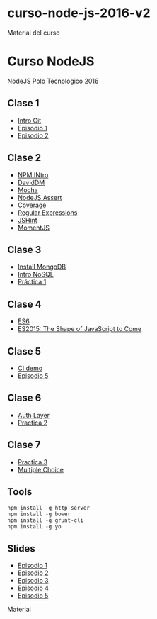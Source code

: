 # curso-node-js-2016-v2
Material del curso

# Curso NodeJS
NodeJS Polo Tecnologico 2016

## Clase 1

- [Intro Git](http://cortezcristian.com/curso-node-js/material/slides/episodio1.html#/3)
- [Episodio 1](http://cortezcristian.com/curso-node-js/material/slides/episodio1.html#/)
- [Episodio 2](http://cortezcristian.com/curso-node-js/material/slides/episodio2.html#/)


## Clase 2

- [NPM INtro](http://cortezcristian.com/curso-node-js/material/slides/episodio2.html#/5)
- [DavidDM](https://david-dm.org/)
- [Mocha](https://mochajs.org/)
- [NodeJS Assert](https://nodejs.org/api/assert.html)
- [Coverage](https://coveralls.io/)
- [Regular Expressions](https://www.cheatography.com/davechild/cheat-sheets/regular-expressions/)
- [JSHint](http://jshint.com/docs/options/)
- [MomentJS](http://momentjs.com/)

## Clase 3

- [Install MongoDB](https://docs.mongodb.com/manual/installation/)
- [Intro NoSQL](http://cortezcristian.com/curso-node-js/material/slides/episodio1.html#/5)
- [Práctica 1](https://github.com/cortezcristian/express4crud/blob/master/README-es.md)

## Clase 4
- [ES6](https://github.com/lukehoban/es6features#enhanced-object-literals)
- [ES2015: The Shape of JavaScript to Come](https://www.codeschool.com/courses/es2015-the-shape-of-javascript-to-come)

## Clase 5
- [CI demo](https://github.com/cortezcristian/express-ci-sample-class)
- [Episodio 5](http://cortezcristian.com/curso-node-js/material/slides/episodio5.html#/)

## Clase 6
- [Auth Layer](http://cortezcristian.com/curso-node-js/material/slides/episodio6.html#/2)
- [Practica 2](https://github.com/cortezcristian/express4passport-local)

## Clase 7

- [Practica 3](https://github.com/cortezcristian/express4socketio)
- [Multiple Choice](https://docs.google.com/forms/d/15zLcJUoFs13Dm0sMbYSsVR5pMGTyA0eid6zZFEkGYIQ/viewform#start=publishanalytics)

## Tools

```
npm install -g http-server
npm install -g bower
npm install -g grunt-cli
npm install -g yo
```

## Slides

- [Episodio 1](http://cortezcristian.com/curso-node-js/material/slides/episodio1.html#/)
- [Episodio 2](http://cortezcristian.com/curso-node-js/material/slides/episodio2.html#/)
- [Episodio 3](http://cortezcristian.com/curso-node-js/material/slides/episodio3.html#/)
- [Episodio 4](http://cortezcristian.com/curso-node-js/material/slides/episodio4.html#/)
- [Episodio 5](http://cortezcristian.com/curso-node-js/material/slides/episodio5.html#/)

Material
